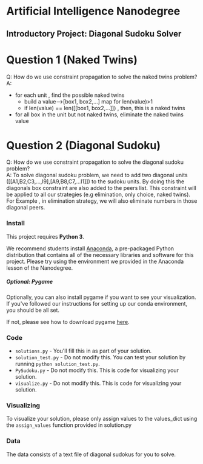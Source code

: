 # Artificial Intelligence Nanodegree
## Introductory Project: Diagonal Sudoku Solver

# Question 1 (Naked Twins)
Q: How do we use constraint propagation to solve the naked twins problem?  
A: 
* for each unit , find the possible naked twins 
  * build a value-->[box1, box2,...] map for len(value)>1
  * if len(value) == len([[box1, box2,...]]) , then, this is a naked twins
* for all box in the unit but not naked twins, eliminate the naked twins value

# Question 2 (Diagonal Sudoku)
Q: How do we use constraint propagation to solve the diagonal sudoku problem?  
A: To solve diagonal sudoku problem, we need to add two diagonal units ([[A1,B2,C3,...,I9],[A9,B8,C7,...I1]]) to the sudoku units. By doing this the diagonals box constraint are also added to the peers list. This constraint will be applied to all our strategies (e.g elimination, only choice, naked twins). 
 For Example , in elimination strategy, we will also eliminate numbers in those diagonal peers. 
 

### Install

This project requires **Python 3**.

We recommend students install [Anaconda](https://www.continuum.io/downloads), a pre-packaged Python distribution that contains all of the necessary libraries and software for this project. 
Please try using the environment we provided in the Anaconda lesson of the Nanodegree.

##### Optional: Pygame

Optionally, you can also install pygame if you want to see your visualization. If you've followed our instructions for setting up our conda environment, you should be all set.

If not, please see how to download pygame [here](http://www.pygame.org/download.shtml).

### Code

* `solutions.py` - You'll fill this in as part of your solution.
* `solution_test.py` - Do not modify this. You can test your solution by running `python solution_test.py`.
* `PySudoku.py` - Do not modify this. This is code for visualizing your solution.
* `visualize.py` - Do not modify this. This is code for visualizing your solution.

### Visualizing

To visualize your solution, please only assign values to the values_dict using the ```assign_values``` function provided in solution.py

### Data

The data consists of a text file of diagonal sudokus for you to solve.